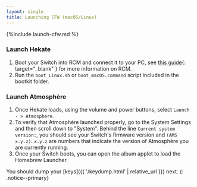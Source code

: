 ```yaml
---
layout: single
title: Launching CFW (macOS/Linux)
---
```


{%include launch-cfw.md %}

### Launch Hekate

1. Boot your Switch into RCM and connect it to your PC, see [this guide](https://noirscape.github.io/RCM-Guide){: target="_blank" } for more information on RCM.
2. Run the `boot_Linux.sh` or `boot_macOS.command` script included in the bootkit folder.

### Launch Atmosphère

1. Once Hekate loads, using the volume and power buttons, select `Launch - > Atmosphere`.
2. To verify that Atmosphère launched properly, go to the System Settings and then scroll down to "System". Behind the line `Current system version:`, you should see your Switch's firmware version and `(AMS x.y.z)`. `x.y.z` are numbers that indicate the version of Atmosphère you are currently running.
3. Once your Switch boots, you can open the album applet to load the Homebrew Launcher.

You should dump your [keys]({{ '/keydump.html' | relative_url }}) next.
{: .notice--primary}
